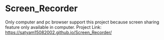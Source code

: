 # Screen_Recorder
Only computer and pc browser support this project because screen sharing feature only available in computer.
Project Link:  https://satyam15082002.github.io/Screen_Recorder/
